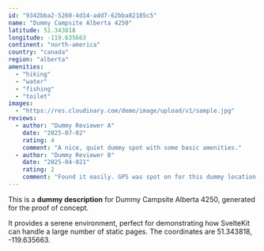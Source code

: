```yaml
---
id: "9342bba2-5260-4d14-add7-62bba82185c5"
name: "Dummy Campsite Alberta 4250"
latitude: 51.343818
longitude: -119.635663
continent: "north-america"
country: "canada"
region: "alberta"
amenities:
  - "hiking"
  - "water"
  - "fishing"
  - "toilet"
images:
  - "https://res.cloudinary.com/demo/image/upload/v1/sample.jpg"
reviews:
  - author: "Dummy Reviewer A"
    date: "2025-07-02"
    rating: 4
    comment: "A nice, quiet dummy spot with some basic amenities."
  - author: "Dummy Reviewer B"
    date: "2025-04-021"
    rating: 2
    comment: "Found it easily. GPS was spot on for this dummy location."
---
```


This is a **dummy description** for Dummy Campsite Alberta 4250, generated for the proof of concept.

It provides a serene environment, perfect for demonstrating how SvelteKit can handle a large number of static pages. The coordinates are 51.343818, -119.635663.
